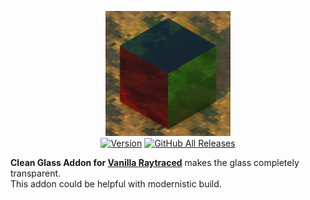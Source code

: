<p align="center">
  <img alt="Clean Glass Addon for Vanilla Raytraced" src="https://github.com/MazeWave/Vanilla-Raytraced-Addons-Glass/raw/master/Vanilla%20Raytraced%20Clean%20Glass%20Addons/pack_icon.png" width="200">
  <br>
  <a href="https://github.com/MazeWave/Vanilla-Raytraced-Addons-Glass/releases"><img src="https://img.shields.io/github/tag/MazeWave/Vanilla-Raytraced-Addons-Glass.svg?label=version&style=flat" alt="Version"></a>
  <a href="https://github.com/MazeWave/Vanilla-Raytraced-Addons-Glass/releases"><img alt="GitHub All Releases" src="https://img.shields.io/github/downloads/MazeWave/Vanilla-Raytraced-Addons-Glass/total"></a>
</p>

**Clean Glass Addon for [Vanilla Raytraced](https://github.com/MazeWave/Vanilla-Raytraced)** makes the glass completely transparent.  
This addon could be helpful with modernistic build.
